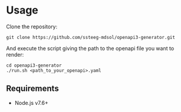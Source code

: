 # Usage

Clone the repository:

```
git clone https://github.com/ssteeg-mdsol/openapi3-generator.git
```

And execute the script giving the path to the openapi file you want to render:

```
cd openapi3-generator
./run.sh <path_to_your_openapi>.yaml
```

## Requirements

* Node.js v7.6+
